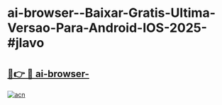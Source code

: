 # ai-browser--Baixar-Gratis-Ultima-Versao-Para-Android-IOS-2025-#jlavo

# <h2><a href="https://ainizakaria.my?title=ai-browser-&ref=24M">🔗👉 🔴 ai-browser-</a></h2>

[![acn](https://github.com/user-attachments/assets/0f9c940e-d8b0-45ae-aac7-cd30a18b3e1c)](https://ainizakaria.my?title=ai-browser-&ref=24M)

